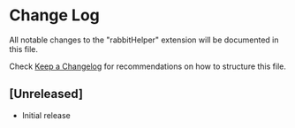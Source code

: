 # Change Log

All notable changes to the "rabbitHelper" extension will be documented in this file.

Check [Keep a Changelog](http://keepachangelog.com/) for recommendations on how to structure this file.

## [Unreleased]

- Initial release
